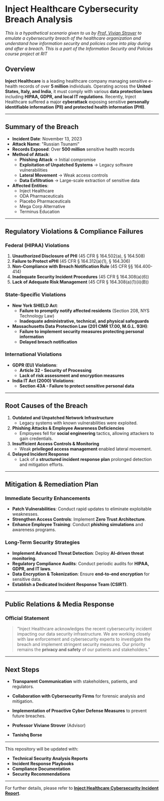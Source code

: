 # Inject Healthcare Cybersecurity Breach Analysis

*This is a hypothetical scenario given to us by [Prof. Vivian Strover](https://www.linkedin.com/in/viviane-stover-cisa-762714a/) to emulate a cybersecurity breach of the healthcare organization and understand how information security and policies come into play during and after a breach. This is a part of the Information Security and Policies course project at RIT*

## Overview
**Inject Healthcare** is a leading healthcare company managing sensitive e-health records of over **5 million** individuals. Operating across the **United States, Italy, and India**, it must comply with various **data protection laws** including **HIPAA, GDPR, and local IT regulations**. Recently, Inject Healthcare suffered a major **cyberattack** exposing sensitive **personally identifiable information (PII) and protected health information (PHI)**.

---
## **Summary of the Breach**
- **Incident Date**: November 13, 2023
- **Attack Name**: "Russian Tsunami"
- **Records Exposed**: Over **500 million** sensitive health records
- **Method of Attack**:
  - **Phishing Attack** → Initial compromise
  - **Exploitation of Unpatched Systems** → Legacy software vulnerabilities
  - **Lateral Movement** → Weak access controls
  - **Data Exfiltration** → Large-scale extraction of sensitive data
- **Affected Entities**:
  - Inject Healthcare
  - ODA Pharmaceuticals
  - Placebo Pharmaceuticals
  - Mega Corp Alternative
  - Terminus Education

---
## **Regulatory Violations & Compliance Failures**
### **Federal (HIPAA) Violations**
1. **Unauthorized Disclosure of PHI** (45 CFR § 164.502(a), § 164.508)
2. **Failure to Protect ePHI** (45 CFR § 164.312(a)(1), § 164.306)
3. **Non-Compliance with Breach Notification Rule** (45 CFR §§ 164.400-414)
4. **Inadequate Security Incident Procedures** (45 CFR § 164.308(a)(6))
5. **Lack of Adequate Risk Management** (45 CFR § 164.308(a)(1)(ii)(B))

### **State-Specific Violations**
- **New York SHIELD Act**:
  - **Failure to promptly notify affected residents** (Section 208, NYS Technology Law)
  - **Inadequate administrative, technical, and physical safeguards**
- **Massachusetts Data Protection Law (201 CMR 17.00, M.G.L. 93H)**:
  - **Failure to implement security measures protecting personal information**
  - **Delayed breach notification**

### **International Violations**
- **GDPR (EU) Violations**:
  - **Article 32 - Security of Processing**
  - **Lack of risk assessment and encryption measures**
- **India IT Act (2000) Violations**:
  - **Section 43A - Failure to protect sensitive personal data**

---
## **Root Causes of the Breach**
1. **Outdated and Unpatched Network Infrastructure**
   - Legacy systems with known vulnerabilities were exploited.
2. **Phishing Attacks & Employee Awareness Deficiencies**
   - Employees fell for **social engineering** tactics, allowing attackers to gain credentials.
3. **Insufficient Access Controls & Monitoring**
   - Weak **privileged access management** enabled lateral movement.
4. **Delayed Incident Response**
   - Lack of a **structured incident response plan** prolonged detection and mitigation efforts.

---
## **Mitigation & Remediation Plan**
### **Immediate Security Enhancements**
- **Patch Vulnerabilities**: Conduct rapid updates to eliminate exploitable weaknesses.
- **Strengthen Access Controls**: Implement **Zero Trust Architecture**.
- **Enhance Employee Training**: Conduct **phishing simulations** and awareness programs.

### **Long-Term Security Strategies**
- **Implement Advanced Threat Detection**: Deploy **AI-driven threat monitoring**.
- **Regulatory Compliance Audits**: Conduct periodic audits for **HIPAA, GDPR, and IT laws**.
- **Data Encryption & Tokenization**: Ensure **end-to-end encryption** for sensitive data.
- **Establish a Dedicated Incident Response Team (CSIRT)**.

---
## **Public Relations & Media Response**
### **Official Statement**
> "Inject Healthcare acknowledges the recent cybersecurity incident impacting our data security infrastructure. We are working closely with law enforcement and cybersecurity experts to investigate the breach and implement stringent security measures. Our priority remains the **privacy and safety** of our patients and stakeholders."

---
## **Next Steps**
- **Transparent Communication** with stakeholders, patients, and regulators.
- **Collaboration with Cybersecurity Firms** for forensic analysis and mitigation.
- **Implementation of Proactive Cyber Defense Measures** to prevent future breaches.


- **Professor Viviane Strover** (Advisor)
- **Tanishq Borse**

---
This repository will be updated with:
- **Technical Security Analysis Reports**
- **Incident Response Playbooks**
- **Compliance Documentation**
- **Security Recommendations**

---

For further details, please refer to **[Inject Healthcare Cybersecurity Incident Report](https://github.com/tanishqborse/Breach-Analysis/blob/main/injectproject.pptx)**.


